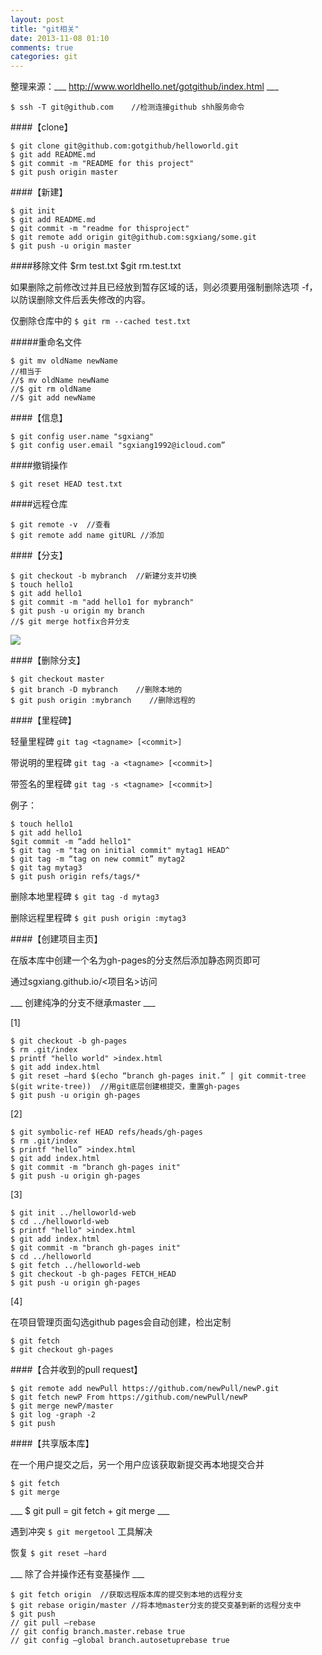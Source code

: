 ```yaml
---
layout: post
title: "git相关"
date: 2013-11-08 01:10
comments: true
categories: git
---
```

整理来源：___ http://www.worldhello.net/gotgithub/index.html ___


	$ ssh -T git@github.com    //检测连接github shh服务命令



####【clone】


	$ git clone git@github.com:gotgithub/helloworld.git
	$ git add README.md
	$ git commit -m "README for this project"
	$ git push origin master


####【新建】


	$ git init
	$ git add README.md
	$ git commit -m "readme for thisproject"
	$ git remote add origin git@github.com:sgxiang/some.git
	$ git push -u origin master


<!--more-->

####移除文件
    $rm test.txt
    $git rm.test.txt

如果删除之前修改过并且已经放到暂存区域的话，则必须要用强制删除选项 -f，以防误删除文件后丢失修改的内容。

仅删除仓库中的 `$ git rm --cached test.txt`

#####重命名文件
    
    $ git mv oldName newName
    //相当于
    //$ mv oldName newName
    //$ git rm oldName
    //$ git add newName

####【信息】


	$ git config user.name "sgxiang"
	$ git config user.email "sgxiang1992@icloud.com”

####撤销操作

	$ git reset HEAD test.txt
	
####远程仓库

	$ git remote -v  //查看
	$ git remote add name gitURL //添加


####【分支】


	$ git checkout -b mybranch  //新建分支并切换
	$ touch hello1
	$ git add hello1
	$ git commit -m "add hello1 for mybranch"
	$ git push -u origin my branch
	//$ git merge hotfix合并分支
	
![](http://git.oschina.net/progit/figures/18333fig0309-tn.png)

####【删除分支】


	$ git checkout master
	$ git branch -D mybranch    //删除本地的
	$ git push origin :mybranch    //删除远程的


####【里程碑】


轻量里程碑 `git tag <tagname> [<commit>]`

带说明的里程碑 `git tag -a <tagname> [<commit>]`

带签名的里程碑 `git tag -s <tagname> [<commit>]`

例子：

	$ touch hello1
	$ git add hello1
	$git commit -m “add hello1"
	$ git tag -m "tag on initial commit" mytag1 HEAD^
	$ git tag -m “tag on new commit” mytag2
	$ git tag mytag3
	$ git push origin refs/tags/*


删除本地里程碑  `$ git tag -d mytag3`

删除远程里程碑  `$ git push origin :mytag3`






####【创建项目主页】


在版本库中创建一个名为gh-pages的分支然后添加静态网页即可

通过sgxiang.github.io/<项目名>访问


___ 创建纯净的分支不继承master ___

[1]

	$ git checkout -b gh-pages
	$ rm .git/index
	$ printf "hello world" >index.html
	$ git add index.html
	$ git reset —hard $(echo “branch gh-pages init.” | git commit-tree $(git write-tree))  //用git底层创建根提交，重置gh-pages
	$ git push -u origin gh-pages
	
[2]

	$ git symbolic-ref HEAD refs/heads/gh-pages
	$ rm .git/index
	$ printf "hello” >index.html
	$ git add index.html
	$ git commit -m "branch gh-pages init"
	$ git push -u origin gh-pages
	
[3]

	$ git init ../helloworld-web
	$ cd ../helloworld-web
	$ printf "hello" >index.html
	$ git add index.html
	$ git commit -m "branch gh-pages init"
	$ cd ../helloworld
	$ git fetch ../helloworld-web
	$ git checkout -b gh-pages FETCH_HEAD
	$ git push -u origin gh-pages
	
[4]

在项目管理页面勾选github pages会自动创建，检出定制

	$ git fetch
	$ git checkout gh-pages


 
####【合并收到的pull request】


	$ git remote add newPull https://github.com/newPull/newP.git
	$ git fetch newP From https://github.com/newPull/newP
	$ git merge newP/master
	$ git log -graph -2
	$ git push


####【共享版本库】

在一个用户提交之后，另一个用户应该获取新提交再本地提交合并

	$ git fetch 
	$ git merge
	
___ $ git pull = git fetch + git merge ___


遇到冲突  `$ git mergetool` 工具解决

恢复  `$ git reset —hard`


___ 除了合并操作还有变基操作 ___

	$ git fetch origin  //获取远程版本库的提交到本地的远程分支
	$ git rebase origin/master //将本地master分支的提交变基到新的远程分支中
	$ git push 
	// git pull —rebase
	// git config branch.master.rebase true
	// git config —global branch.autosetuprebase true




